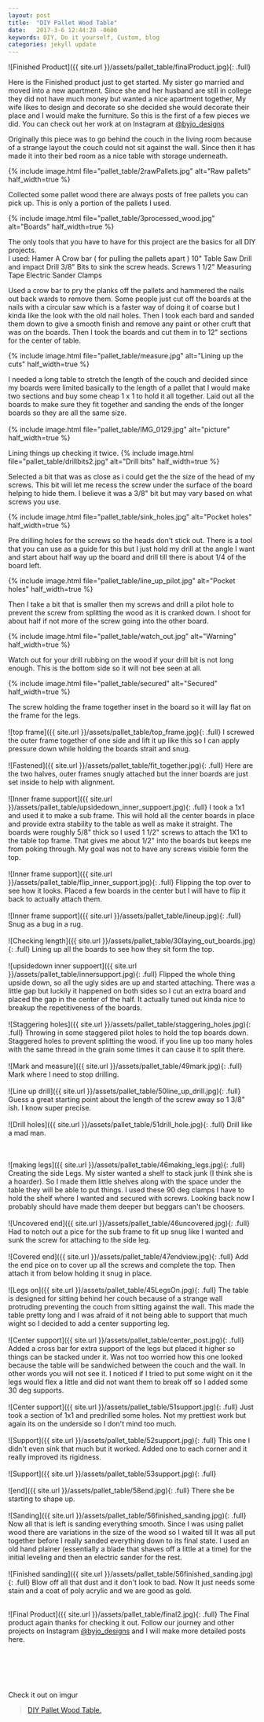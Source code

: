 ```yaml
---
layout: post
title:  "DIY Pallet Wood Table"
date:   2017-3-6 12:44:28 -0600
keywords: DIY, Do it yourself, Custom, blog
categories: jekyll update
---
```


![Finished Product]({{ site.url }}/assets/pallet_table/finalProduct.jpg){: .full}

Here is the Finished product just to get started. My sister go married and moved into a new apartment.  Since she and her husband are still in college they did not have much money but wanted a nice apartment together, My wife likes to design and decorate so she decided she would decorate their place and I would make the furniture.  So this is the first of a few pieces we did. You can check out her work at on Instagram at [@byjo_designs][byjo_designs]

Originally this piece was to go behind the couch in the living room because of a strange layout the couch could not sit against the wall. Since then it has made it into their bed room as a nice table with storage underneath.

{% include image.html
    file="pallet_table/2rawPallets.jpg"
    alt="Raw pallets"
    half_width=true
%}

Collected some pallet wood there are always posts of free pallets you can pick up.  This is only a portion of the pallets I used.

{% include image.html
    file="pallet_table/3processed_wood.jpg"
    alt="Boards"
    half_width=true
%}

The only tools that you have to have for this project are the basics for all DIY projects.  
I used:
    Hamer    A Crow bar ( for pulling the pallets apart )
    10" Table Saw
    Drill and impact Drill     3/8" Bits to sink the screw heads.
    Screws 1 1/2"
    Measuring Tape
    Electric Sander    Clamps

Used a crow bar to pry the planks off the pallets and hammered the nails out back wards to remove them. Some people just cut off the boards at the nails with a circular saw which is a faster way of doing it of coarse but I kinda like the look with the old nail holes. Then I took each bard and sanded them down to give a smooth finish and remove any paint or other cruft that was on the boards. Then I took the boards and cut them in to 12" sections for the center of table.

{% include image.html
    file="pallet_table/measure.jpg"
    alt="Lining up the cuts"
    half_width=true
%}

I needed a long table to stretch the length of the couch and decided since my boards were limited basically to the length of a pallet that I would make two sections and buy some cheap 1 x 1 to hold it all together. Laid  out all the boards to make sure they fit together and sanding the ends of the longer boards so they are all the same size.
<br><br>
{% include image.html
    file="pallet_table/IMG_0129.jpg"
    alt="picture"
    half_width=true
%}

Lining things up checking it twice.
{% include image.html
    file="pallet_table/drillbits2.jpg"
    alt="Drill bits"
    half_width=true
%}

Selected a bit that was as close as i could get the the size of the head of my screws. This bit will let me recess the screw under the surface of the board helping to hide them. I believe it was a 3/8" bit but may vary based on what screws you use.

{% include image.html
    file="pallet_table/sink_holes.jpg"
    alt="Pocket holes"
    half_width=true
%}

Pre drilling holes for the screws so the heads don't  stick out. There is a tool that you can use as a guide for this but I just hold my drill at the angle I want and start about half way up the board and drill till there is about 1/4 of the board left.

{% include image.html
    file="pallet_table/line_up_pilot.jpg"
    alt="Pocket holes"
    half_width=true
%}

Then I take a bit that is smaller then my screws and drill a pilot hole to prevent the screw from splitting the wood as it is cranked down. I shoot for about half if not more of the screw going into the other board.

{% include image.html
    file="pallet_table/watch_out.jpg"
    alt="Warning"
    half_width=true
%}

Watch out for your drill rubbing on the wood if your drill bit is not long enough. This is the bottom side so it will not bee seen at all.

{% include image.html
    file="pallet_table/secured"
    alt="Secured"
    half_width=true
%}

The screw holding the frame together inset in the board so it will lay flat on the frame for the legs.
<br><br>
![top frame]({{ site.url }}/assets/pallet_table/top_frame.jpg){: .full}
I screwed the outer frame together of one side and lift it up like this so I can apply pressure down while holding the boards strait and snug.
<br><br>
![Fastened]({{ site.url }}/assets/pallet_table/fit_together.jpg){: .full}
Here are the two halves, outer frames snugly attached but the inner boards are just set inside to help with alignment.
<br><br>
![Inner frame support]({{ site.url }}/assets/pallet_table/upsidedown_inner_suppoert.jpg){: .full}
I took a 1x1 and used it to make a sub frame. This will hold all the center boards in place and provide extra stability to the table as well as make it straight. The boards were roughly 5/8" thick so I used 1 1/2" screws to attach the 1X1 to the table top frame. That gives me about 1/2" into the boards but keeps me from poking through. My goal was not to have any screws visible form the top.
<br><br>
![Inner frame support]({{ site.url }}/assets/pallet_table/flip_inner_support.jpg){: .full}
Flipping the top over to see how it looks. Placed a few boards in the center but I will have to flip it back to actually attach them.
<br><br>
![Inner frame support]({{ site.url }}/assets/pallet_table/lineup.jpg){: .full}
Snug as a bug in a rug.
<br><br>
![Checking length]({{ site.url }}/assets/pallet_table/30laying_out_boards.jpg){: .full}
Lining up all the boards to see how they sit form the top.
<br><br>
![upsidedown inner suppoert]({{ site.url }}/assets/pallet_table/innersupport.jpg){: .full}
Flipped the whole thing upside down, so all the ugly sides are up and started attaching. There was a little gap but luckily it happened on both sides so I cut an extra board and placed the gap in the center of the half. It actually tuned out kinda nice to breakup the repetitiveness of the boards.
<br><br>
![Staggering holes]({{ site.url }}/assets/pallet_table/staggering_holes.jpg){: .full}
Throwing in some staggered pilot holes to hold the top boards down. Staggered holes to prevent splitting the wood. if you line up too many holes with the same thread in the grain some times it can cause it to split there.
<br><br>
![Mark and measure]({{ site.url }}/assets/pallet_table/49mark.jpg){: .full}
Mark where I need to stop drilling.
<br><br>
![Line up drill]({{ site.url }}/assets/pallet_table/50line_up_drill.jpg){: .full}
Guess a great starting point about the length of the screw away so 1 3/8" ish. I know super precise.
<br><br>
![Drill holes]({{ site.url }}/assets/pallet_table/51drill_hole.jpg){: .full}
Drill like a mad man.

<br><br>
![making legs]({{ site.url }}/assets/pallet_table/46making_legs.jpg){: .full}
Creating the side Legs. My sister wanted a shelf to stack junk (I think she is a hoarder). So I made them little shelves along with the space under the table they will be able to put things. I used these 90 deg clamps I have to hold the shelf where I wanted and secured with screws. Looking back now I probably should have made them deeper but beggars can't be choosers.
<br><br>
![Uncovered end]({{ site.url }}/assets/pallet_table/46uncovered.jpg){: .full}
Had to notch out a pice for the sub frame to fit up snug like I wanted and sunk the screw for attaching to the side leg.
<br><br>
![Covered end]({{ site.url }}/assets/pallet_table/47endview.jpg){: .full}
Add the end pice on to cover up all the screws and complete the top. Then attach it from below holding it snug in place.
<br><br>
![Legs on]({{ site.url }}/assets/pallet_table/45LegsOn.jpg){: .full}
The table is designed for sitting behind her couch because of a strange wall protruding preventing the couch from sitting against the wall. This made the table pretty long and I was afraid of it not being able to support that much wight so I decided to add a center supporting leg.
<br><br>
![Center support]({{ site.url }}/assets/pallet_table/center_post.jpg){: .full}
Added a cross bar for extra support of the legs but placed it higher so things can be stacked under it. Was not too worried how this one looked because the table will be sandwiched between the couch and the wall. In other words you will not see it. I noticed if I tried to put some wight on it the legs would flex a little and did not want them to break off so I added some 30 deg supports.
<br><br>
![Center support]({{ site.url }}/assets/pallet_table/51support.jpg){: .full}
Just took a section of 1x1 and predrilled some holes. Not my prettiest work but again its on the underside so I don't mind too much.
<br><br>
![Support]({{ site.url }}/assets/pallet_table/52support.jpg){: .full}
This one I didn't even sink that much but it worked. Added one to each corner and it really improved its rigidness.
<br><br>
![Support]({{ site.url }}/assets/pallet_table/53support.jpg){: .full}
<br><br>
![end]({{ site.url }}/assets/pallet_table/58end.jpg){: .full}
There she be starting to shape up.
<br><br>
![Sanding]({{ site.url }}/assets/pallet_table/56finished_sanding.jpg){: .full}
Now all that is left is sanding everything smooth. Since I was using pallet wood there are variations in the size of the wood so I waited till It was all put together before I really sanded everything down to its final state. I used an old hand plainer (essentially a blade that shaves off a little at a time) for the initial leveling and then an electric sander for the rest.
<br><br>
![Finished sanding]({{ site.url }}/assets/pallet_table/56finished_sanding.jpg){: .full}
Blow off all that dust and it don't look to bad. Now It just needs some stain and a coat of poly acrylic and we are good as gold.
<br><br>

![Final Product]({{ site.url }}/assets/pallet_table/final2.jpg){: .full}
The Final product again thanks for checking it out. Follow our journey and other projects on Instagram  [@byjo_designs][byjo_designs] and I will make more detailed posts here.


<br><br><br><br>

Check it out on imgur
<blockquote class="imgur-embed-pub" lang="en" data-id="a/rRlKi"><a href="//imgur.com/rRlKi">DIY Pallet Wood Table.</a></blockquote><script async src="//s.imgur.com/min/embed.js" charset="utf-8"></script>

[byjo_designs]:(http://ow.ly/EiKw309E3BP)

